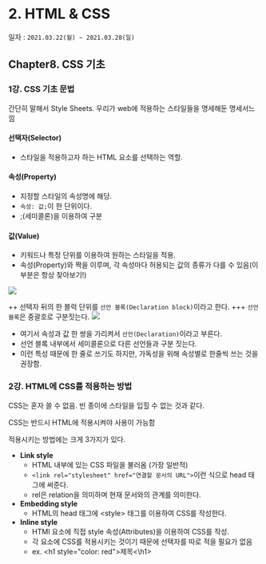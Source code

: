 # 2. HTML & CSS

일자 : `2021.03.22(월) ~ 2021.03.28(일)`

## Chapter8. CSS 기초

### 1강. CSS 기초 문법

간단히 말해서 Style Sheets.
우리가 web에 적용하는 스타일들을 명세해둔 명세서느낌

#### 선택자(Selector)

- 스타일을 적용하고자 하는 HTML 요소를 선택하는 역할.

#### 속성(Property)

- 지정할 스타일의 속성명에 해당.
- `속성: 값;`이 한 단위이다.
- ;(세미콜론)을 이용하여 구분

#### 값(Value)

- 키워드나 특정 단위를 이용하여 원하는 스타일을 적용.
- 속성(Property)와 짝을 이루며, 각 속성마다 허용되는 값의 종류가 다를 수 있음(이 부분은 항상 찾아보기!)

<img src="https://images.velog.io/images/nathan29849/post/162689a8-ac33-468e-bd99-1e0bcfa88558/image.png">

++ 선택자 뒤의 한 블럭 단위를 `선언 블록(Declaration block)`이라고 한다.
+++ `선언블록`은 중괄호로 구분짓는다.
<img src="https://images.velog.io/images/nathan29849/post/21015b3d-04d5-416e-b1a6-de744318a5ba/image.png">

- 여기서 속성과 값 한 쌍을 가리켜서 `선언(Declaration)`이라고 부른다.
- 선언 블록 내부에서 세미콜론으로 다른 선언들과 구분 짓는다.
- 이런 특성 때문에 한 줄로 쓰기도 하지만, 가독성을 위해 속성별로 한줄씩 쓰는 것을 권장함.

### 2강. HTML에 CSS를 적용하는 방법

CSS는 혼자 쓸 수 없음. 빈 종이에 스타일을 입힐 수 없는 것과 같다.

CSS는 반드시 HTML에 적용시켜야 사용이 가능함

적용시키는 방법에는 크게 3가지가 있다.

- **Link style**
  - HTML 내부에 있는 CSS 파일을 불러옴 (가장 일반적)
  - `<link rel="stylesheet" href="연결할 문서의 URL">`이런 식으로 head 태그에 써준다.
  - rel은 relation을 의미하며 현재 문서와의 관계를 의미한다.
- **Embedding style**
  - HTML의 head 태그에 \<style> 태그를 이용하여 CSS를 작성한다.
- **Inline style**
  - HTMl 요소에 직접 style 속성(Attributes)을 이용하여 CSS를 작성.
  - 각 요소에 CSS를 적용시키는 것이기 때문에 선택자를 따로 적을 필요가 없음
  - ex. \<h1 style="color: red">제목\<\h1>
